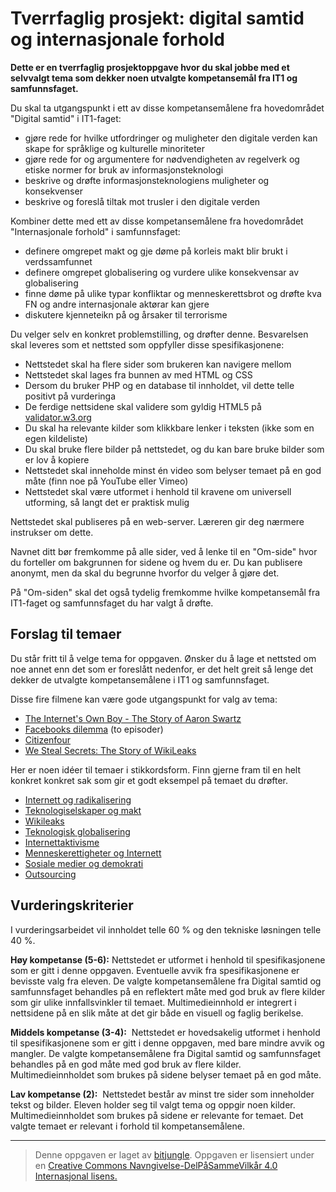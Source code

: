 # Tverrfaglig prosjekt: digital samtid og internasjonale forhold

**Dette er en tverrfaglig prosjektoppgave hvor du skal jobbe med et selvvalgt tema som dekker noen utvalgte kompetansemål fra IT1 og samfunnsfaget.**

Du skal ta utgangspunkt i ett av disse kompetansemålene fra hovedområdet "Digital samtid" i IT1-faget:

* gjøre rede for hvilke utfordringer og muligheter den digitale verden kan skape for språklige og kulturelle minoriteter
* gjøre rede for og argumentere for nødvendigheten av regelverk og etiske normer for bruk av informasjonsteknologi
* beskrive og drøfte informasjonsteknologiens muligheter og konsekvenser
* beskrive og foreslå tiltak mot trusler i den digitale verden

Kombiner dette med ett av disse kompetansemålene fra hovedområdet "Internasjonale forhold" i samfunnsfaget:

* definere omgrepet makt og gje døme på korleis makt blir brukt i verdssamfunnet
* definere omgrepet globalisering og vurdere ulike konsekvensar av globalisering
* finne døme på ulike typar konfliktar og menneskerettsbrot og drøfte kva FN og andre internasjonale aktørar kan gjere
* diskutere kjenneteikn på og årsaker til terrorisme

Du velger selv en konkret problemstilling, og drøfter denne. Besvarelsen skal leveres som et nettsted som oppfyller disse spesifikasjonene:

* Nettstedet skal ha flere sider som brukeren kan navigere mellom
* Nettstedet skal lages fra bunnen av med HTML og CSS
* Dersom du bruker PHP og en database til innholdet, vil dette telle positivt på vurderinga
* De ferdige nettsidene skal validere som gyldig HTML5 på [validator.w3.org](https://validator.w3.org/)
* Du skal ha relevante kilder som klikkbare lenker i teksten (ikke som en egen kildeliste)
* Du skal bruke flere bilder på nettstedet, og du kan bare bruke bilder som er lov å kopiere 
* Nettstedet skal inneholde minst én video som belyser temaet på en god måte (finn noe på YouTube eller Vimeo)
* Nettstedet skal være utformet i henhold til kravene om universell utforming, så langt det er praktisk mulig

Nettstedet skal publiseres på en web-server. Læreren gir deg nærmere instrukser om dette. 

Navnet ditt bør fremkomme på alle sider, ved å lenke til en "Om-side" hvor du forteller om bakgrunnen for sidene og hvem du er. Du kan publisere anonymt, men da skal du begrunne hvorfor du velger å gjøre det. 

På "Om-siden" skal det også tydelig fremkomme hvilke kompetansemål fra IT1-faget og samfunnsfaget du har valgt å drøfte.


## Forslag til temaer

Du står fritt til å velge tema for oppgaven. Ønsker du å lage et nettsted om noe annet enn det som er foreslått nedenfor, er det helt greit så lenge det dekker de utvalgte kompetansemålene i IT1 og samfunnsfaget.

Disse fire filmene kan være gode utgangspunkt for valg av tema:

* [The Internet's Own Boy - The Story of Aaron Swartz](https://en.wikipedia.org/wiki/The_Internet%27s_Own_Boy)
* [Facebooks dilemma](https://tv.nrk.no/serie/facebooks-dilemma) (to episoder)
* [Citizenfour](https://en.wikipedia.org/wiki/Citizenfour)
* [We Steal Secrets: The Story of WikiLeaks](https://en.wikipedia.org/wiki/We_Steal_Secrets:_The_Story_of_WikiLeaks)

Her er noen idéer til temaer i stikkordsform. Finn gjerne fram til en helt konkret konkret sak som gir et godt eksempel på temaet du drøfter.

* [Internett og radikalisering](https://www.regjeringen.no/no/sub/radikalisering/veileder/internett-og-radikalisering/id2403142/)
* [Teknologiselskaper og makt](https://www.theguardian.com/commentisfree/2019/feb/18/the-guardian-view-on-facebook-the-arrogance-of-power)
* [Wikileaks](https://www.nrk.no/urix/det-du-behover-a-vite-om-julian-assange-1.13123737)
* [Teknologisk globalisering](https://ndla.no/subjects/subject:18/topic:1:194233/topic:1:82493/resource:1:82570)
* [Internettaktivisme](https://en.wikipedia.org/wiki/Internet_activism)
* [Menneskerettigheter og Internett](https://www.hrw.org/topic/free-speech/internet-freedom)
* [Sosiale medier og demokrati](https://en.wikipedia.org/wiki/Social_media_in_the_2016_United_States_presidential_election)
* [Outsourcing](https://www.nrk.no/norge/helse-sor-ost_-innrommer-at-utenlandske-it-arbeidere-har-hatt-tilgang-til-pasientjournaler-1.13478443)

## Vurderingskriterier

I vurderingsarbeidet vil innholdet telle 60 % og den tekniske løsningen telle 40 %.

**Høy kompetanse (5-6):** Nettstedet er utformet i henhold til spesifikasjonene som er gitt i denne oppgaven. Eventuelle avvik fra spesifikasjonene er bevisste valg fra eleven. De valgte kompetansemålene fra Digital samtid og samfunnsfaget behandles på en reflektert måte med god bruk av flere kilder som gir ulike innfallsvinkler til temaet. Multimedieinnhold er integrert i nettsidene på en slik måte at det gir både en visuell og faglig berikelse.

**Middels kompetanse (3-4):**  Nettstedet er hovedsakelig utformet i henhold til spesifikasjonene som er gitt i denne oppgaven, med bare mindre avvik og mangler. De valgte kompetansemålene fra Digital samtid og samfunnsfaget behandles på en god måte med god bruk av flere kilder. Multimedieinnholdet som brukes på sidene belyser temaet på en god måte.

**Lav kompetanse (2):**  Nettstedet består av minst tre sider som inneholder tekst og bilder. Eleven holder seg til valgt tema og oppgir noen kilder. Multimedieinnholdet som brukes på sidene er relevante for temaet. Det valgte temaet er relevant i forhold til kompetansemålene.

---

>Denne oppgaven er laget av [bitjungle](https://github.com/bitjungle).
>Oppgaven er lisensiert under en
>[Creative Commons Navngivelse-DelPåSammeVilkår 4.0 Internasjonal lisens.
](http://creativecommons.org/licenses/by-sa/4.0/)
